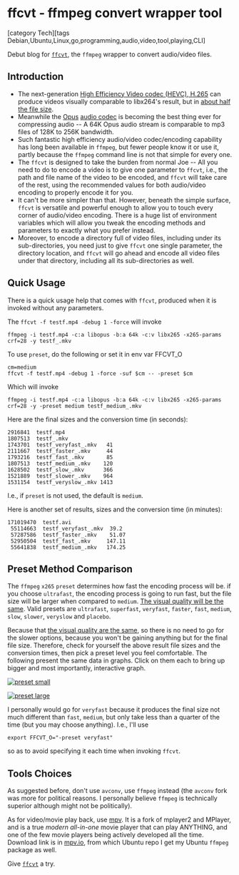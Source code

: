 # ffcvt - ffmpeg convert wrapper tool

[category Tech][tags Debian,Ubuntu,Linux,go,programming,audio,video,tool,playing,CLI]

Debut blog for [`ffcvt`](https://github.com/suntong001/ffcvt), the `ffmpeg` wrapper to convert audio/video files.

<!--more-->

## Introduction

- The next-generation [High Efficiency Video codec (HEVC), H.265](https://goo.gl/IZrDH2) can produce videos visually comparable to libx264's result, but in [about half the file size](https://trac.ffmpeg.org/wiki/Encode/H.265).
- Meanwhile the [Opus](https://goo.gl/BPUkTf) [audio codec](https://goo.gl/IZrDH2) is becoming the best thing ever for compressing audio -- A 64K Opus audio stream is comparable to mp3 files of 128K to 256K bandwidth.
- Such fantastic high efficiency audio/video codec/encoding capability has long been available in `ffmpeg`, but fewer people know it or use it, partly because the `ffmpeg` command line is not that simple for every one.
- The `ffcvt` is designed to take the burden from normal Joe -- All you need to do to encode a video is to give one parameter to `ffcvt`, i.e., the path and file name of the video to be encoded, and `ffcvt` will take care of the rest, using the recommended values for both audio/video encoding to properly encode it for you.
- It can't be more simpler than that. However, beneath the simple surface, `ffcvt` is versatile and powerful enough to allow you to touch every corner of audio/video encoding. There is a huge list of environment variables which will allow you tweak the encoding methods and parameters to exactly what you prefer instead.
- Moreover, to encode a directory full of video files, including under its sub-directories, you need just to give `ffcvt` one single parameter, the directory location, and `ffcvt` will go ahead and encode all video files under that directory, including all its sub-directories as well. 

## Quick Usage

There is a quick usage help that comes with `ffcvt`, produced when it is invoked without any parameters.

The `ffcvt -f testf.mp4 -debug 1 -force` will invoke

    ffmpeg -i testf.mp4 -c:a libopus -b:a 64k -c:v libx265 -x265-params crf=28 -y testf_.mkv

To use `preset`, do the following or set it in env var FFCVT_O

    cm=medium
    ffcvt -f testf.mp4 -debug 1 -force -suf $cm -- -preset $cm

Which will invoke

    ffmpeg -i testf.mp4 -c:a libopus -b:a 64k -c:v libx265 -x265-params crf=28 -y -preset medium testf_medium_.mkv

Here are the final sizes and the conversion time (in seconds):

	2916841  testf.mp4
	1807513  testf_.mkv
	1743701  testf_veryfast_.mkv   41
	2111667  testf_faster_.mkv     44
	1793216  testf_fast_.mkv       85
	1807513  testf_medium_.mkv    120
	1628502  testf_slow_.mkv      366
	1521889  testf_slower_.mkv    964
	1531154  testf_veryslow_.mkv 1413

I.e., if `preset` is not used, the default is `medium`.

Here is another set of results, sizes and the conversion time (in minutes):

	171019470  testf.avi
	 55114663  testf_veryfast_.mkv  39.2
	 57287586  testf_faster_.mkv    51.07
	 52950504  testf_fast_.mkv     147.11
	 55641838  testf_medium_.mkv   174.25

## Preset Method Comparison

The `ffmpeg` `x265` `preset` determines how fast the encoding process will be. if you choose `ultrafast`, the encoding process is going to run fast, but the file size will be larger when compared to `medium`. [The visual quality will be the same](https://trac.ffmpeg.org/wiki/Encode/H.265). Valid presets are `ultrafast`, `superfast`, `veryfast`, `faster`, `fast`, `medium`, `slow`, `slower`, `veryslow` and `placebo`.

Because that [the visual quality are the same](https://trac.ffmpeg.org/wiki/Encode/H.265), so there is no need to go for the slower options, because you won't be gaining anything but for the final file size. Therefore, check for yourself the above result file sizes and the conversion times, then pick a preset level you feel comfortable. The following present the same data in graphs. Click on them each to bring up bigger and most importantly, interactive graph.

[![preset small](https://github.com/suntong001/ffcvt/raw/master/preset-small.png)](https://fiddle.jshell.net/cL2q5p1z/3/show/ "Preset Small")

[![preset large](https://github.com/suntong001/ffcvt/raw/master/preset-large.png)](https://fiddle.jshell.net/nfLfd9p6/show/ "Preset Large")

I personally would go for `veryfast` because it produces the final size not much different than `fast`, `medium`, but only take less than a quarter of the time (but you may choose anything). I.e., I'll use 

    export FFCVT_O="-preset veryfast"

so as to avoid specifying it each time when invoking `ffcvt`.

## Tools Choices

As suggested before, don't use `avconv`, use `ffmpeg` instead (the `avconv` fork was more for political reasons. I personally believe `ffmpeg` is technically superior although might not be politically).

As for video/movie play back, use [mpv](http://mpv.io/). It is a fork of mplayer2 and MPlayer, and is a true *modern* *all-in-one* movie player that can play ANYTHING, and one of the few movie players being actively developed all the time. Download link is in [mpv.io](http://mpv.io/), from which Ubuntu repo I get my Ubuntu `ffmpeg` package as well. 

Give [`ffcvt`](https://github.com/suntong001/ffcvt) a try. 
